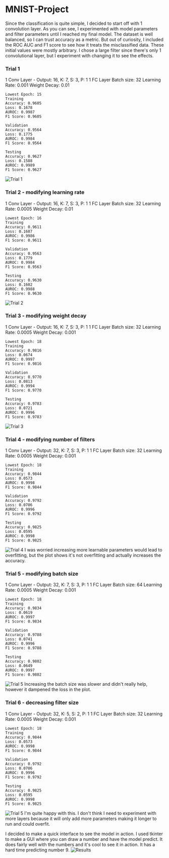 # MNIST-Project
Since the classification is quite simple, I decided to start off with 1 convolution layer. As you can see, I experimented with model parameters and filter parameters until I reached my final model. The dataset is well balanced, so I can trust accuracy as a metric. But out of curiosity, I included the ROC AUC and F1 score to see how it treats the misclassified data.
These initial values were mostly arbitrary. I chose a large filter since there's only 1 convolutional layer, but I experiment with changing it to see the effects.
### Trial 1
1 Conv Layer - Output: 16, K: 7, S: 3, P: 1
1 FC Layer
Batch size: 32
Learning Rate: 0.001
Weight Decay: 0.01

    Lowest Epoch: 15
    Training
    Accuracy: 0.9605
    Loss: 0.1678
    AUROC: 0.9987
    F1 Score: 0.9605

    Validation
    Accuracy: 0.9564
    Loss: 0.1775
    AUROC: 0.9984
    F1 Score: 0.9564

    Testing
    Accuracy: 0.9627
    Loss: 0.1588
    AUROC: 0.9989
    F1 Score: 0.9627

![Trial 1](./plots/trial_1.png)
### Trial 2 - modifying learning rate
1 Conv Layer - Output: 16, K: 7, S: 3, P: 1
1 FC Layer
Batch size: 32
Learning Rate: 0.0005
Weight Decay: 0.01

    Lowest Epoch: 16
    Training
    Accuracy: 0.9611
    Loss: 0.1687
    AUROC: 0.9986
    F1 Score: 0.9611

    Validation
    Accuracy: 0.9563
    Loss: 0.1779
    AUROC: 0.9984
    F1 Score: 0.9563

    Testing
    Accuracy: 0.9630
    Loss: 0.1602
    AUROC: 0.9988
    F1 Score: 0.9630

![Trial 2](./plots/trial_2.png)
### Trial 3 - modifying weight decay
1 Conv Layer - Output: 16, K: 7, S: 3, P: 1
1 FC Layer
Batch size: 32
Learning Rate: 0.0005
Weight Decay: 0.001

    Lowest Epoch: 18
    Training
    Accuracy: 0.9816
    Loss: 0.0674
    AUROC: 0.9997
    F1 Score: 0.9816

    Validation
    Accuracy: 0.9770
    Loss: 0.0813
    AUROC: 0.9994
    F1 Score: 0.9770

    Testing
    Accuracy: 0.9783
    Loss: 0.0721
    AUROC: 0.9996
    F1 Score: 0.9783

![Trial 3](./plots/trial_3.png)
### Trial 4 - modifying number of filters
1 Conv Layer - Output: 32, K: 7, S: 3, P: 1
1 FC Layer
Batch size: 32
Learning Rate: 0.0005
Weight Decay: 0.001

    Lowest Epoch: 18
    Training
    Accuracy: 0.9844
    Loss: 0.0573
    AUROC: 0.9998
    F1 Score: 0.9844

    Validation
    Accuracy: 0.9792
    Loss: 0.0706
    AUROC: 0.9996
    F1 Score: 0.9792

    Testing
    Accuracy: 0.9825
    Loss: 0.0595
    AUROC: 0.9998
    F1 Score: 0.9825

![Trial 4](./plots/trial_4.png)
I was worried increasing more learnable parameters would lead to overfitting, but the plot shows it's not overfitting and actually increases the accuracy.
### Trial 5 - modifying batch size
1 Conv Layer - Output: 32, K: 7, S: 3, P: 1
1 FC Layer
Batch size: 64
Learning Rate: 0.0005
Weight Decay: 0.001

    Lowest Epoch: 18
    Training
    Accuracy: 0.9834
    Loss: 0.0619
    AUROC: 0.9997
    F1 Score: 0.9834

    Validation
    Accuracy: 0.9788
    Loss: 0.0741
    AUROC: 0.9996
    F1 Score: 0.9788

    Testing
    Accuracy: 0.9802
    Loss: 0.0649
    AUROC: 0.9997
    F1 Score: 0.9802

![Trial 5](./plots/trial_5.png)
Increasing the batch size was slower and didn't really help, however it dampened the loss in the plot.
### Trial 6 - decreasing filter size
1 Conv Layer - Output: 32, K: 5, S: 2, P: 1
1 FC Layer
Batch size: 32
Learning Rate: 0.0005
Weight Decay: 0.001

    Lowest Epoch: 18
    Training
    Accuracy: 0.9844
    Loss: 0.0573
    AUROC: 0.9998
    F1 Score: 0.9844

    Validation
    Accuracy: 0.9792
    Loss: 0.0706
    AUROC: 0.9996
    F1 Score: 0.9792

    Testing
    Accuracy: 0.9825
    Loss: 0.0595
    AUROC: 0.9998
    F1 Score: 0.9825

![Trial 5](./plots/trial_5.png)
I'm quite happy with this. I don't think I need to experiment with more layers because it will only add more parameters making it longer to run and could overfit.

I decided to make a quick interface to see the model in action. I used tkinter to make a GUI where you can draw a number and have the model predict. It does fairly well with the numbers and it's cool to see it in action. It has a hard time predicting number 9. 
![Results](./plots/mnist_results.gif)
